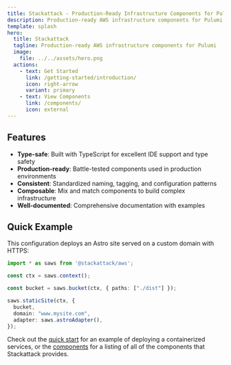 ```yaml
---
title: Stackattack - Production-Ready Infrastructure Components for Pulumi
description: Production-ready AWS infrastructure components for Pulumi - Deploy secure, scalable applications with minimal code
template: splash
hero:
  title: Stackattack
  tagline: Production-ready AWS infrastructure components for Pulumi
  image:
    file: ../../assets/hero.png
  actions:
    - text: Get Started
      link: /getting-started/introduction/
      icon: right-arrow
      variant: primary
    - text: View Components
      link: /components/
      icon: external
---
```


## Features

- **Type-safe**: Built with TypeScript for excellent IDE support and type safety
- **Production-ready**: Battle-tested components used in production environments  
- **Consistent**: Standardized naming, tagging, and configuration patterns
- **Composable**: Mix and match components to build complex infrastructure
- **Well-documented**: Comprehensive documentation with examples

## Quick Example

This configuration deploys an Astro site served on a custom domain with HTTPS:

```ts
import * as saws from '@stackattack/aws';

const ctx = saws.context();

const bucket = saws.bucket(ctx, { paths: ["./dist"] });

saws.staticSite(ctx, {
  bucket,
  domain: "www.mysite.com",
  adapter: saws.astroAdapter(),
});
```

Check out the [quick start](/getting-started/quick-start) for an example of deploying a containerized services, or the [components](/components) for a listing of all of the components that Stackattack provides.

